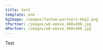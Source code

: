 ```yaml
---
title: test
template: one
bgImage: /images/fantom-partners-bkg2.png
tPartner: /images/w8-emvve_400x400.jpg
mPartner: /images/w8-emvve_400x400.jpg
---
```


Test
